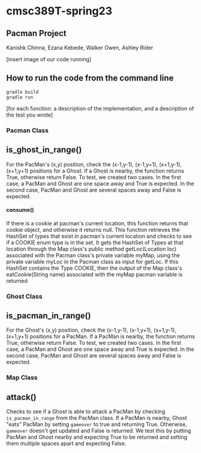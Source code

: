 # cmsc389T-spring23

## Pacman Project
Kanishk Chinna, Ezana Kebede, Walker Owen, Ashley Rider


[insert image of our code running]

## How to run the code from the command line
```
gradle build
gradle run 
```


[for each function: a description of the implementation, and a description of the test you wrote]
### Pacman Class
## is_ghost_in_range()
For the PacMan's (x,y) position, check the (x-1,y-1), (x-1,y+1), (x+1,y-1), (x+1,y+1) positions for a Ghost. If a Ghost is nearby, the function returns True, otherwise return False. To test, we created two cases. In the first case, a PacMan and Ghost are one space away and True is expected. In the second case, PacMan and Ghost are several spaces away and False is expected.
#### consume()
If there is a cookie at pacman's current location, this function returns that cookie object, and otherwise it returns null.
This function retrieves the HashSet of types that exist in pacman's current location and checks to see if a COOKIE enum type is in the set. It gets the HashSet of Types at that location through the Map class's public method getLoc(Location loc) associated with the Pacman class's private variable myMap, using the private variable myLoc in the Pacman class as input for getLoc. 
If this HashSet contains the Type COOKIE, then the output of the Map class's eatCookie(String name) associated with the myMap pacman variable is returned

### Ghost Class
## is_pacman_in_range()
For the Ghost's (x,y) position, check the (x-1,y-1), (x-1,y+1), (x+1,y-1), (x+1,y+1) positions for a PacMan. If a PacMan is nearby, the function returns True, otherwise return False. To test, we created two cases. In the first case, a PacMan and Ghost are one space away and True is expected. In the second case, PacMan and Ghost are several spaces away and False is expected.

### Map Class
## attack()
Checks to see if a Ghost is able to attack a PacMan by checking `is_pacman_in_range` from the PacMan class. If a PacMan is nearby, Ghost "eats" PacMan by setting `gameover` to true and returning True. Otherwise, `gameover` doesn't get updated and False is returned. We test this by putting PacMan and Ghost nearby and expecting True to be returned and setting them multiple spaces apart and expecting False.

